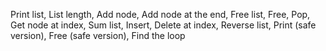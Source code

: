 Print list, List length, Add node, Add node at the end, Free list, Free, Pop, Get node at index, Sum list, Insert, Delete at index, Reverse list, Print (safe version), Free (safe version), Find the loop
